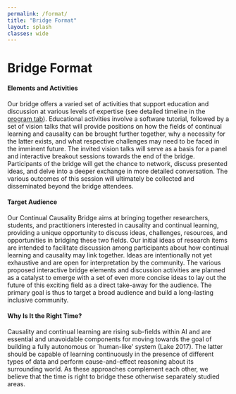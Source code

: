 ```yaml
---
permalink: /format/
title: "Bridge Format"
layout: splash
classes: wide
---
```


# Bridge Format

#### Elements and Activities

Our bridge offers a varied set of activities that support education and discussion at various levels of expertise (see detailed timeline in the [program tab](http://www.continualcausality.org/program/)). 
Educational activities involve a software tutorial, followed by a set of vision talks that will provide positions on how the fields of continual learning and causality can be brought further together, why a necessity for the latter exists, and what respective challenges may need to be faced in the imminent future. 
The invited vision talks will serve as a basis for a panel and interactive breakout sessions towards the end of the bridge. Participants of the bridge will get the chance to network, discuss presented ideas, and delve into a deeper exchange in more detailed conversation. The various outcomes of this session will ultimately be collected and disseminated beyond the bridge attendees. 

#### Target Audience

Our Continual Causality Bridge aims at bringing together researchers, students, and practitioners interested in causality and continual learning, providing a unique opportunity to discuss ideas, challenges, resources, and opportunities in bridging these two fields. Our initial ideas of research items are intended to facilitate discussion among participants about how continual learning and causality may link together. Ideas are intentionally not yet exhaustive and are open for interpretation by the community. The various proposed interactive bridge elements and discussion activities are planned as a catalyst to emerge with a set of even more concise ideas to lay out the future of this exciting field as a direct take-away for the audience. The primary goal is thus to target a broad audience and build a long-lasting inclusive community. 

#### Why Is It the Right Time? 

Causality and continual learning are rising sub-fields within AI and are essential and unavoidable components for moving towards the goal of building a fully autonomous or `human-like' system (Lake 2017). The latter should be capable of learning continuously in the presence of different types of data and perform cause-and-effect reasoning about its surrounding world. As these approaches complement each other, we believe that the time is right to bridge these otherwise separately studied areas.